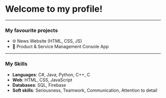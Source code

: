 # Welcome to my profile!

---

### My favourite projects
- 🌐 News Website (HTML, CSS, JS)
- 🧠 Product & Service Management Console App

---

### My Skills
- **Languages**: C#, Java, Python, C++, C
- **Web**: HTML, CSS, JavaScript
- **Databases**: SQL, Firebase
- **Soft skills**: Seriousness, Teamwork, Communication, Attention to detail
